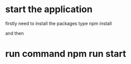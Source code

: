 # start the application 
firstly need to install the packages type npm install

and then 

# run command npm run start